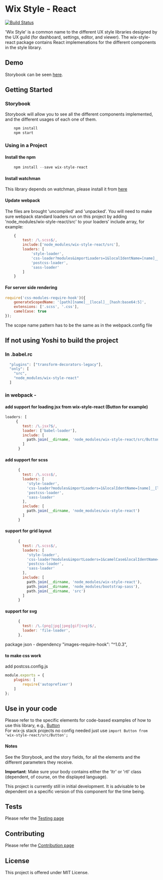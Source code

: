 # Wix Style - React

[![Build Status](https://travis-ci.org/wix/wix-style-react.svg?branch=master)](https://travis-ci.org/wix/wix-style-react)

'Wix Style' is a common name to the different UX style libraries designed by the UX guild (for dashboard, settings, editor, and viewer). The wix-style-react package contains React implemenations for the different components in the style library.

## Demo
Storybook can be seen [here](https://wix.github.io/wix-style-react/?selectedKind=1.%20Inputs&selectedStory=1.1%20Standard&full=0&down=0&left=1&panelRight=0).

## Getting Started
### Storybook
Storybook will allow you to see all the different components implemented, and the different usages of each one of them.
```javascript
    npm install
    npm start
```
### Using in a Project
#### Install the npm
```javascript
    npm install --save wix-style-react
```
#### Install watchman
This library depends on watchman, please install it from [here](https://facebook.github.io/watchman/docs/install.html)

#### Update webpack
The files are brought 'uncompiled' and 'unpacked'. You will need to make sure webpack standard loaders run on this project by adding 'node_modules/wix-style-react/src' to your loaders' include array, for example:
```javascript
    {
        test: /\.scss$/,
        include:['node_modules/wix-style-react/src'],
        loaders: [
            'style-loader',
            'css-loader?modules&importLoaders=1&localIdentName=[name]__[local]___[hash:base64:5]',
            'postcss-loader',
            'sass-loader'
        ]
    }
```

#### For server side rendering
```javascript
require('css-modules-require-hook')({
    generateScopedName: '[path][name]__[local]__[hash:base64:5]',
    extensions: ['.scss', '.css'],
    camelCase: true
});
```
The scope name pattern has to be the same as in the webpack.config file

## If not using Yoshi to build the project
### In .babel.rc
```javascript
  "plugins": ["transform-decorators-legacy"],
  "only": [
    "src",
    "node_modules/wix-style-react"
  ]
```
### in webpack - 
#### add support for loading jsx from wix-style-react (Button for example)
```javascript
loaders: [
     {
        test: /\.jsx?$/,
        loader: ['babel-loader'],
        include: [
          path.join(__dirname, 'node_modules/wix-style-react/src/Button')
        ]
      }
```
#### add support for scss
```javascript
      {
        test: /\.scss$/,
        loaders: [
          'style-loader',
          'css-loader?modules&importLoaders=1&localIdentName=[name]__[local]___[hash:base64:5]',
          'postcss-loader',
          'sass-loader'
        ],
        include: [
          path.join(__dirname, 'node_modules/wix-style-react')
        ]
      }
```

#### support for grid layout
```javascript
      {
        test: /\.scss$/,
        loaders: [
          'style-loader',
          'css-loader?modules&importLoaders=1&camelCase&localIdentName=[name]__[local]__[hash:base64:5]',
          'postcss-loader',
          'sass-loader'
        ],
        include: [
          path.join(__dirname, 'node_modules/wix-style-react'),
          path.join(__dirname, 'node_modules/bootstrap-sass'),
          path.join(__dirname, 'src')
        ]
      }
```
#### support for svg
```javascript
      {
        test: /\.(png|jpg|jpeg|gif|svg)$/,
        loader: 'file-loader',
      },
```
package json - dependency 
"images-require-hook": "^1.0.3",

#### to make css work
add postcss.config.js

```javascript
module.exports = {
    plugins: [
        require('autoprefixer')
    ]
};
```

## Use in your code
Please refer to the specific elements for code-based examples of how to use this library, e.g., [Button](https://wix.github.io/wix-style-react/?selectedKind=3.%20Buttons&selectedStory=3.1%20Standard&full=0&down=0&left=1&panelRight=0)  
For wix-js stack projects no config needed just use ```import Button from 'wix-style-react/src/Button';```


#### Notes
See the Storybook, and the story fields, for all the elements and the different parameters they receive.

__Important__: Make sure your body contains either the 'ltr' or 'rtl' class (dependent, of course, on the displayed language).

This project is currently still in initial development. It is advisable to be dependent on a specific version of this component for the time being.

## Tests
Please refer the [Testing page](https://wix.github.io/wix-style-react/?selectedKind=Introduction&selectedStory=Testing&full=0&down=0&left=1&panelRight=0)

## Contributing
Please refer the [Contribution page](https://wix.github.io/wix-style-react/?selectedKind=Introduction&selectedStory=Contribution&full=0&down=0&left=1&panelRight=0)

## License
This project is offered under MIT License.
